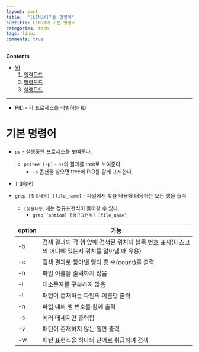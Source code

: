 ```yaml
---
layout: post
title:  "[LINUX]기본 명령어"
subtitle: LINUX의 기본 명령어
categories: tech
tags: linux
comments: true
---
```

**Contents**
- [VI](#vivisual-editor)
    1. [입력모드](#1-입력-모드)
    2. [명령모드](#2-명령-모드)
    3. [실행모드](#3-ex실행-모드)

---
- PID - 각 프로세스를 식별하는 ID

# 기본 명령어
- `ps` - 실행중인 프로세스를 보여준다.
    - `pstree [-p]` - `ps`의 결과를 tree로 보여준다.
        - `-p` 옵션을 넣으면 tree에 PID를 함께 표시한다.

- `|` (pipe)
- `grep [찾을내용] [file_name]` - 파일에서 찾을 내용에 대응하는 모든 행을 출력
    - `[찾을내용]`에는 정규표현식이 들어갈 수 있다.
        - `grep [option] [정규표현식] [file_name]`

    |option | 기능   |
    |-----|---|
    |-b   |검색 결과의 각 행 앞에 검색된 위치의 블록 번호 표시(디스크의 어디에 있는지 위치를 알아낼 때 유용)   |
    |-c   |검색 결과로 찾아낸 행의 총 수(count)를 출력   |
    |-h   |파일 이름을 출력하지 않음|
    |-i   |대소문자를 구분하지 않음|
    |-l   |패턴이 존재하는 파일의 이름만 출력|
    |-n   |파일 내의 행 번호를 함께 출력|
    |-s   |에러 메세지만 출력함|
    |-v   |패턴이 존재하지 않는 행만 출력|
    |-w   |패턴 표현식을 하나의 단어로 취급하여 검색|

    